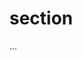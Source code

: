 <!--
media:netpage,book,academic
tags:python,C#,java,programming,software engineering
title:TITLE
short-en:SHORT
short-ja:SHORT
importance:5
link:https://www.example.com
 -->

# section

...
